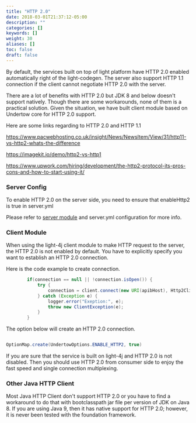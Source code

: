 ```yaml
---
title: "HTTP 2.0"
date: 2018-03-01T21:37:12-05:00
description: ""
categories: []
keywords: []
weight: 30
aliases: []
toc: false
draft: false
---
```


By default, the services built on top of light platform have HTTP 2.0 enabled automatically
right of the light-codegen. The server also support HTTP 1.1 connection if the client cannot
negotiate HTTP 2.0 with the server. 

There are a lot of benefits with HTTP 2.0 but JDK 8 and below doesn't support natively. Though
there are some workarounds, none of them is a practical solution. Given the situation, we have
built client module based on Undertow core for HTTP 2.0 support. 

Here are some links regarding to HTTP 2.0 and HTTP 1.1

https://www.pacwebhosting.co.uk/insight/News/NewsItem/View/31/http11-vs-http2-whats-the-difference

https://imagekit.io/demo/http2-vs-http1

https://www.upwork.com/hiring/development/the-http2-protocol-its-pros-cons-and-how-to-start-using-it/

### Server Config

To enable HTTP 2.0 on the server side, you need to ensure that enableHttp2 is true in server.yml

Please refer to [server module] and server.yml configuration for more info.

### Client Module

When using the light-4j client module to make HTTP request to the server, the HTTP 2.0 is not enabled
by default. You have to explicitly specify you want to establish an HTTP 2.0 connection. 

Here is the code example to create connection. 

```java
        if(connection == null || !connection.isOpen()) {
            try {
                connection = client.connect(new URI(apibHost), Http2Client.WORKER, Http2Client.SSL, Http2Client.POOL, OptionMap.create(UndertowOptions.ENABLE_HTTP2, true)).get();
            } catch (Exception e) {
                logger.error("Exeption:", e);
                throw new ClientException(e);
            }
        }
```

The option below will create an HTTP 2.0 connection. 

```java

OptionMap.create(UndertowOptions.ENABLE_HTTP2, true)

```

If you are sure that the service is built on light-4j and HTTP 2.0 is not disabled. Then you should
use HTTP 2.0 from consumer side to enjoy the fast speed and single connection multiplexing. 

### Other Java HTTP Client

Most Java HTTP Client don't support HTTP 2.0 or you have to find a workaround to do that with
bootclasspath jar file per version of JDK on Java 8. If you are using Java 9, then it has native
support for HTTP 2.0; however, it is never been tested with the foundation framework. 

[server module]: /concern/server/
